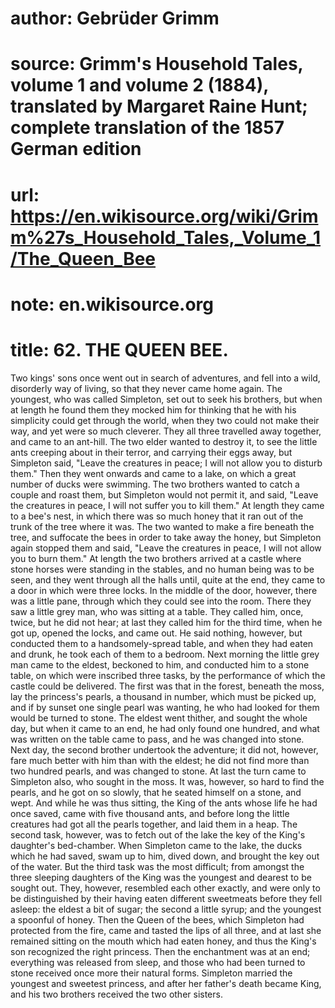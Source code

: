 # author: Gebrüder Grimm
# source: Grimm's Household Tales, volume 1 and volume 2 (1884), translated by Margaret Raine Hunt; complete translation of the 1857 German edition
# url: https://en.wikisource.org/wiki/Grimm%27s_Household_Tales,_Volume_1/The_Queen_Bee
# note: en.wikisource.org
# title: 62. THE QUEEN BEE. 

Two kings' sons once went out in search of adventures, and fell into a wild, disorderly way of living, so that they never came home again. The youngest, who was called Simpleton, set out to seek his brothers, but when at length he found them they mocked him for thinking that he with his simplicity could get through the world, when they two could not make their way, and yet were so much cleverer. They all three travelled away together, and ​came to an ant-hill. The two elder wanted to destroy it, to see the little ants creeping about in their terror, and carrying their eggs away, but Simpleton said, "Leave the creatures in peace; I will not allow you to disturb them." Then they went onwards and came to a lake, on which a great number of ducks were swimming. The two brothers wanted to catch a couple and roast them, but Simpleton would not permit it, and said, "Leave the creatures in peace, I will not suffer you to kill them." At length they came to a bee's nest, in which there was so much honey that it ran out of the trunk of the tree where it was. The two wanted to make a fire beneath the tree, and suffocate the bees in order to take away the honey, but Simpleton again stopped them and said, "Leave the creatures in peace, I will not allow you to burn them." At length the two brothers arrived at a castle where stone horses were standing in the stables, and no human being was to be seen, and they went through all the halls until, quite at the end, they came to a door in which were three locks. In the middle of the door, however, there was a little pane, through which they could see into the room. There they saw a little grey man, who was sitting at a table. They called him, once, twice, but he did not hear; at last they called him for the third time, when he got up, opened the locks, and came out. He said nothing, however, but conducted them to a handsomely-spread table, and when they had eaten and drunk, he took each of them to a bedroom. Next morning the little grey man came to the eldest, beckoned to him, and conducted him to a stone table, on which were inscribed three tasks, by the performance of which the castle could be delivered. The first was that in the forest, beneath the moss, lay the princess's pearls, a thousand in number, which must be picked up, and if by sunset one single pearl was wanting, he who had looked for them would be turned to stone. The eldest went thither, and sought the whole day, but when it came to an end, he had only found one hundred, and what was written on the table came to pass, and he was changed into stone. Next day, the second brother undertook the adventure; it did not, however, fare much ​better with him than with the eldest; he did not find more than two hundred pearls, and was changed to stone. At last the turn came to Simpleton also, who sought in the moss. It was, however, so hard to find the pearls, and he got on so slowly, that he seated himself on a stone, and wept. And while he was thus sitting, the King of the ants whose life he had once saved, came with five thousand ants, and before long the little creatures had got all the pearls together, and laid them in a heap. The second task, however, was to fetch out of the lake the key of the King's daughter's bed-chamber. When Simpleton came to the lake, the ducks which he had saved, swam up to him, dived down, and brought the key out of the water. But the third task was the most difficult; from amongst the three sleeping daughters of the King was the youngest and dearest to be sought out. They, however, resembled each other exactly, and were only to be distinguished by their having eaten different sweetmeats before they fell asleep: the eldest a bit of sugar; the second a little syrup; and the youngest a spoonful of honey. Then the Queen of the bees, which Simpleton had protected from the fire, came and tasted the lips of all three, and at last she remained sitting on the mouth which had eaten honey, and thus the King's son recognized the right princess. Then the enchantment was at an end; everything was released from sleep, and those who had been turned to stone received once more their natural forms. Simpleton married the youngest and sweetest princess, and after her father's death became King, and his two brothers received the two other sisters. 

